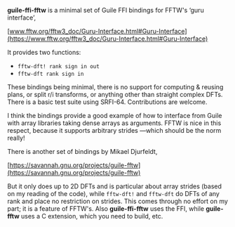
**guile-ffi-fftw** is a minimal set of Guile FFI bindings for FFTW's ‘guru interface’,

  [www.fftw.org/fftw3_doc/Guru-Interface.html#Guru-Interface](https://www.fftw.org/fftw3_doc/Guru-Interface.html#Guru-Interface)

It provides two functions:

* `fftw-dft! rank sign in out`
* `fftw-dft rank sign in`

These bindings being minimal, there is no support for computing & reusing plans, or split r/i transforms, or anything other than straight complex DFTs. There is a basic test suite using SRFI-64. Contributions are welcome.

I think the bindings provide a good example of how to interface from Guile with array libraries taking dense arrays as arguments. FFTW is nice in this respect, because it supports arbitrary strides —which should be the norm really!

There is another set of bindings by Mikael Djurfeldt,

  [https://savannah.gnu.org/projects/guile-fftw](https://savannah.gnu.org/projects/guile-fftw)

But it only does up to 2D DFTs and is particular about array strides (based on my reading of the code), while `fftw-dft!` and `fftw-dft` do DFTs of any rank and place no restriction on strides. This comes through no effort on my part; it is a feature of FFTW's. Also **guile-ffi-fftw** uses the FFI, while **guile-fftw** uses a C extension, which you need to build, etc.
